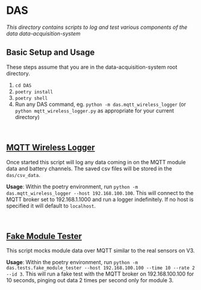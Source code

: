 # DAS

*This directory contains scripts to log and test various components of the data data-acquisition-system*

## **Basic Setup and Usage**
These steps assume that you are in the data-acquisition-system root directory.
1. `cd DAS`
2. `poetry install`
3. `poetry shell`
4. Run any DAS command, eg. `python -m das.mqtt_wireless_logger` (or `python mqtt_wireless_logger.py` as appropriate for your current directory)

<br>

## **[MQTT Wireless Logger](https://github.com/monash-human-power/data-acquisition-system/blob/master/DAS/das/mqtt_wireless_logger.py)**
Once started this script will log any data coming in on the MQTT module data and battery channels. The saved csv files will be stored in the `das/csv_data`. 

**Usage**: Within the poetry environment, run `python -m das.mqtt_wireless_logger --host 192.168.100.100`. This will connect to the MQTT broker set to 192.168.1.1000 and run a logger indefinitely. If no host is specified it will default to `localhost`.

<br>

## **[Fake Module Tester](https://github.com/monash-human-power/data-acquisition-system/blob/master/DAS/das/tests/fake_module_tester.py)**
This script mocks module data over MQTT similar to the real sensors on V3.

**Usage**: Within the poetry environment, run `python -m das.tests.fake_module_tester --host 192.168.100.100 --time 10 --rate 2 --id 3`. This will run a fake test with the MQTT broker on 192.168.100.100 for 10 seconds, pinging out data 2 times per second only for module 3.






